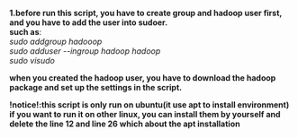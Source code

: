 
<b>1.before run this script, you have to create group and hadoop user first, and you have to add the user into sudoer.<br>
such as</b>:<br>
	<i>sudo addgroup hadooop</i><br>
	<i>sudo adduser --ingroup hadoop hadoop</i><br>
	<i>sudo visudo</i><br>

<b>when you created the hadoop user, you have to download the hadoop package and set up the settings in the script.</b><br>

<b>!notice!:this script is only run on ubuntu(it use apt to install environment)
if you want to run it on other linux, you can install them by yourself and delete
the line 12 and line 26 which about the apt installation</b>